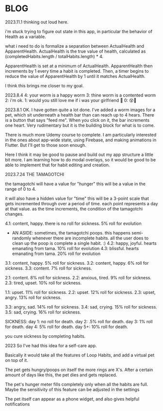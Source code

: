 # BLOG

2023.11.1
thinking out loud here.

i'm stuck trying to figure out state in this app, in particular the behavior of Health as a variable.

what i need to do is formalize a separation between ActualHealth and ApparentHealth. ActualHealth is the true value of health, calculated as (completedHabits.length / totalHabits.length) * 4.

ApparentHealth is set at a minimum of ActualHealth. ApparentHealth then increments by 1 every time a habit is completed. Then, a timer begins to reduce the value of ApparentHealth by 1 until it matches ActualHealth.

I think this brings me closer to my goal.

2023.8.4
4: your worm is a happy worm
3: thine worm is a contented worm
2: i'm ok.
1: would you still love me if i was your girlfriend 🥺
0: 😵💩

2023.8.1
OK. I have gotten quite a lot done. I've added a worm images for a pet, which sit underneath a health bar than can reach up to 4 hears. There is a button that says "feed me". When you click on it, the bar increments one heart. Very rudimentary but it is the building block for what is to come.

There is much more Udemy course to complete. I am particularly interested in the ones about app-wide state, using Firebase, and making animations in Flutter. But I'll get to those soon enough.

Here I think it may be good to pause and build out my app structure a little bit more. I am learning how to do modal overlays, so it would be good to be able to implement that for habit editing and creation.

2023.7.24
THE TAMAGOTCHI

the tamagotchi will have a value for "hunger"
this will be a value in the range of 0 to 4.

it will also have a hidden value for "time"
this will be a 3-point scale that gets incremented
through over a period of time. each point represents a
day at that value. as the time increments,
the condition of the tamagotchi changes.

4.1: content, happy. there is no roll for sickness. 5% roll for evolution
- AN ASIDE: sometimes, the tamagotchi poops. this happens
semi-randomly whenever there are incomplete habits. all the
user does to clean up the poop is complete a single habit. :)
4.2: happy, joyful. hearts emanating from tama. 10% roll for evolution
4.3: blissful. hearts emanating from tama. 20% roll for evolution

3.1: content, happy. 5% roll for sickness.
3.2: content, happy. 6% roll for sickness.
3.3: content. 7% roll for sickness.

2.1: content. 8% roll for sickness.
2.2: anxious, tired. 9% roll for sickness.
2.3: tired, upset. 10% roll for sickness.

1.1: upset. 11% roll for sickness.
2.2: upset. 12% roll for sickness.
2.3: upset, angry. 13% roll for sickness.

3.3: angry, sad. 14% roll for sickness.
3.4: sad, crying. 15% roll for sickness.
3.5: sad, crying. 16% roll for sickness.

SICKNESS:
day 1: no roll for death.
day 2: .5% roll for death.
day 3: 1% roll for death.
day 4: 5%  roll for death.
day 5+: 10% roll for death.

you cure sickness by completing habits.

2023
So I've had this idea for a self-care app.

Basically it would take all the features of Loop Habits, and add a virtual pet on top of it.

The pet gets hungry/poops on itself the more rings are X's. After a certain amount of days like this, the pet dies and gets replaced.

The pet's hunger meter fills completely only when all the habits are full. Maybe the sensitivity of this feature can be adjusted in the settings

The pet itself can appear as a phone widget, and also gives helpful notifications
